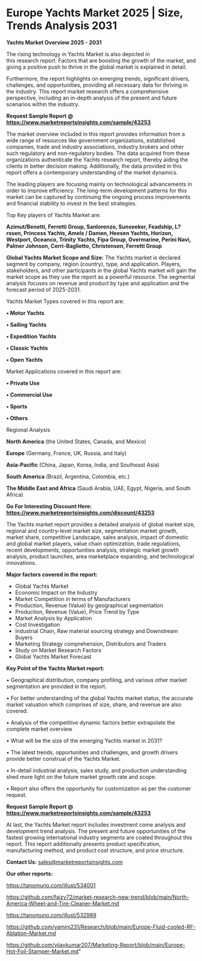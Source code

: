 # Europe Yachts Market 2025 | Size, Trends Analysis 2031

<Strong> Yachts Market Overview 2025 - 2031</strong>

The rising technology in Yachts Market is also depicted in this research report. Factors that are boosting the growth of the market, and giving a positive push to thrive in the global market is explained in detail.

Furthermore, the report highlights on emerging trends, significant drivers, challenges, and opportunities, providing all necessary data for thriving in the industry. This report market research offers a comprehensive perspective, including an in-depth analysis of the present and future scenarios within the industry.

<strong>Request Sample Report @ <a href=https://www.marketreportsinsights.com/sample/43253>https://www.marketreportsinsights.com/sample/43253</a></strong>

The market overview included in this report provides information from a wide range of resources like government organizations, established companies, trade and industry associations, industry brokers and other such regulatory and non-regulatory bodies. The data acquired from these organizations authenticate the Yachts research report, thereby aiding the clients in better decision making. Additionally, the data provided in this report offers a contemporary understanding of the market dynamics.

The leading players are focusing mainly on technological advancements in order to improve efficiency. The long-term development patterns for this market can be captured by continuing the ongoing process improvements and financial stability to invest in the best strategies.

Top Key players of Yachts Market are:

<strong>Azimut/Benetti, Ferretti Group, Sanlorenzo, Sunseeker, Feadship, L?rssen, Princess Yachts, Amels / Damen, Heesen Yachts, Horizon, Westport, Oceanco, Trinity Yachts, Fipa Group, Overmarine, Perini Navi, Palmer Johnson, Cerri-Baglietto, Christensen, Ferretti Group</strong>

<strong><b>Global Yachts Market Scope and Size:</b></strong>
The Yachts market is declared segment by company, region (country), type, and application. Players, stakeholders, and other participants in the global Yachts market will gain the market scope as they use the report as a powerful resource. The segmental analysis focuses on revenue and product by type and application and the forecast period of 2025-2031.

Yachts Market Types covered in this report are:

<strong>•  Motor Yachts

•  Sailing Yachts

•  Expedition Yachts

•  Classic Yachts

•  Open Yachts</strong>

Market Applications covered in this report are:

<strong>•  Private Use

•  Commercial Use

•  Sports

•  Others</strong> 

Regional Analysis

<strong>North America</strong> (the United States, Canada, and Mexico)

<strong>Europe</strong> (Germany, France, UK, Russia, and Italy)

<strong>Asia-Pacific</strong> (China, Japan, Korea, India, and Southeast Asia)

<strong>South America</strong> (Brazil, Argentina, Colombia, etc.)

<strong>The Middle East and Africa</strong> (Saudi Arabia, UAE, Egypt, Nigeria, and South Africa)

<strong>Go For Interesting Discount Here: <a href=https://www.marketreportsinsights.com/discount/43253>https://www.marketreportsinsights.com/discount/43253</a></strong>

The Yachts market report provides a detailed analysis of global market size, regional and country-level market size, segmentation market growth, market share, competitive Landscape, sales analysis, impact of domestic and global market players, value chain optimization, trade regulations, recent developments, opportunities analysis, strategic market growth analysis, product launches, area marketplace expanding, and technological innovations.

<strong><b>Major factors covered in the report:</b></strong>
<ul>
  <li>Global Yachts Market </li>
  <li>Economic Impact on the Industry</li>
  <li>Market Competition in terms of Manufacturers</li>
  <li>Production, Revenue (Value) by geographical segmentation</li>
  <li>Production, Revenue (Value), Price Trend by Type</li>
  <li>Market Analysis by Application</li>
  <li>Cost Investigation</li>
  <li>Industrial Chain, Raw material sourcing strategy and Downstream Buyers</li>
  <li>Marketing Strategy comprehension, Distributors and Traders</li>
  <li>Study on Market Research Factors</li>
  <li>Global Yachts Market Forecast</li>
</ul>

<strong><b>Key Point of the Yachts Market report:</b></strong>

• Geographical distribution, company profiling, and various other market segmentation are provided in the report.

• For better understanding of the global Yachts market status, the accurate market valuation which comprises of size, share, and revenue are also covered.

• Analysis of the competitive dynamic factors better extrapolate the complete market overview

• What will be the size of the emerging Yachts market in 2031?

• The latest trends, opportunities and challenges, and growth drivers provide better construal of the Yachts Market.

• In-detail industrial analysis, sales study, and production understanding shed more light on the future market growth rate and scope.

• Report also offers the opportunity for customization as per the customer request.

<strong>Request Sample Report @ <a href=https://www.marketreportsinsights.com/sample/43253>https://www.marketreportsinsights.com/sample/43253</a></strong>

At last, the Yachts Market report includes investment come analysis and development trend analysis. The present and future opportunities of the fastest growing international industry segments are coated throughout this report. This report additionally presents product specification, manufacturing method, and product cost structure, and price structure.

<strong>Contact Us:</strong>
sales@marketreportsinsights.com

<strong>Our other reports:</strong>

<a href=https://tanomuno.com/illust/534001>https://tanomuno.com/illust/534001</a>

<a href=https://github.com/faizy72/market-research-new-trend/blob/main/North-America-Wheel-and-Tire-Cleaner-Market.md>https://github.com/faizy72/market-research-new-trend/blob/main/North-America-Wheel-and-Tire-Cleaner-Market.md</a>

<a href=https://tanomuno.com/illust/532989>https://tanomuno.com/illust/532989</a>

<a href=https://github.com/yamini231/Research/blob/main/Europe-Fluid-cooled-RF-Ablation-Market.md>https://github.com/yamini231/Research/blob/main/Europe-Fluid-cooled-RF-Ablation-Market.md</a>

<a href=https://github.com/vijaykumar207/Marketing-Report/blob/main/Europe-Hot-Foil-Stamper-Market.md>https://github.com/vijaykumar207/Marketing-Report/blob/main/Europe-Hot-Foil-Stamper-Market.md</a>"
